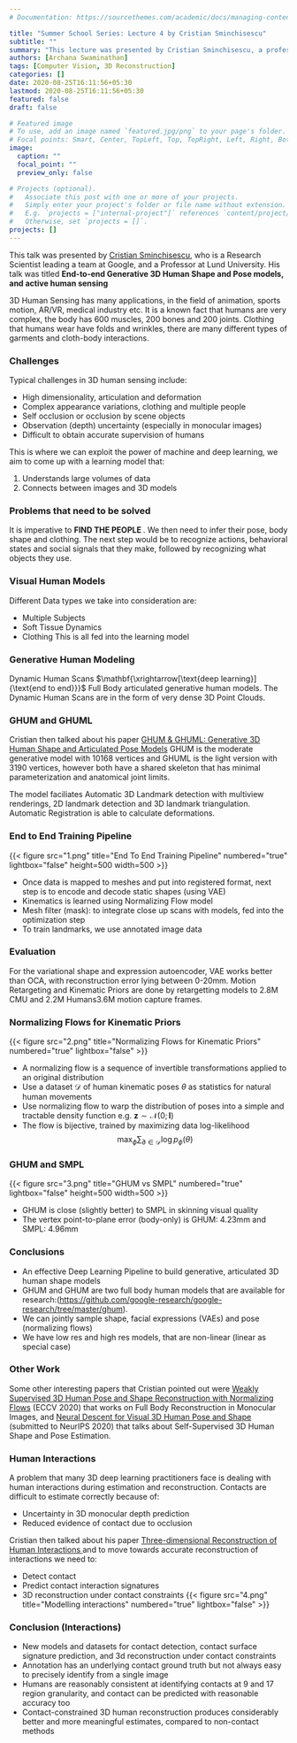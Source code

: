 ```yaml
---
# Documentation: https://sourcethemes.com/academic/docs/managing-content/

title: "Summer School Series: Lecture 4 by Cristian Sminchisescu"
subtitle: ""
summary: "This lecture was presented by Cristian Sminchisescu, a professor at Lund University and working at Google Research. The lecture was titled End-to-end Generative 3D Human Shape and Pose models, and active human sensing"
authors: [Archana Swaminathan]
tags: [Computer Vision, 3D Reconstruction]
categories: []
date: 2020-08-25T16:11:56+05:30
lastmod: 2020-08-25T16:11:56+05:30
featured: false
draft: false

# Featured image
# To use, add an image named `featured.jpg/png` to your page's folder.
# Focal points: Smart, Center, TopLeft, Top, TopRight, Left, Right, BottomLeft, Bottom, BottomRight.
image:
  caption: ""
  focal_point: ""
  preview_only: false

# Projects (optional).
#   Associate this post with one or more of your projects.
#   Simply enter your project's folder or file name without extension.
#   E.g. `projects = ["internal-project"]` references `content/project/deep-learning/index.md`.
#   Otherwise, set `projects = []`.
projects: []
---
```


This talk was presented by <a href ="https://research.google/people/CristianSminchisescu/">Cristian Sminchisescu</a>, who is a Research Scientist leading a team at Google, and a Professor at Lund University. His talk was titled <b>End-to-end Generative 3D Human Shape and Pose models, and active human sensing</b> 

3D Human Sensing has many applications, in the field of animation, sports motion, AR/VR, medical industry etc. It is a known fact that humans are very complex, the body has 600 muscles, 200 bones and 200 joints. Clothing that humans wear have folds and wrinkles, there are many different types of garments and cloth-body interactions.

### Challenges
Typical challenges in 3D human sensing include:
* High dimensionality, articulation and deformation
* Complex appearance variations, clothing and multiple people
* Self occlusion or occlusion by scene objects
* Observation (depth) uncertainty (especially in monocular images)
* Difficult to obtain accurate supervision of humans

This is where we can exploit the power of machine and deep learning, we aim to come up with a learning model that:
1. Understands large volumes of data
2. Connects between images and 3D models

### Problems that need to be solved

It is imperative to <b>FIND THE PEOPLE </b>. We then need to infer their pose, body shape and clothing. The next step would be to recognize actions, behavioral states and social signals that they make, followed by recognizing what objects they use.

### Visual Human Models

Different Data types we take into consideration are: 
* Multiple Subjects
* Soft Tissue Dynamics
* Clothing
This is all fed into the learning model

### Generative Human Modeling

Dynamic Human Scans $\mathbf{\xrightarrow[\text{deep learning}]{\text{end to end}}}$ Full Body articulated generative human models. The Dynamic Human Scans are in the form of very dense 3D Point Clouds.

### GHUM and GHUML
Cristian then talked about his paper <a href = "https://openaccess.thecvf.com/content_CVPR_2020/papers/Xu_GHUM__GHUML_Generative_3D_Human_Shape_and_Articulated_Pose_CVPR_2020_paper.pdf">GHUM & GHUML: Generative 3D Human Shape and Articulated Pose Models</a>
GHUM is the moderate generative model with 10168 vertices and GHUML is the light version with 3190 vertices, however both have a shared skeleton that has minimal parameterization and anatomical joint limits.

The model faciliates Automatic 3D Landmark detection with multiview renderings, 2D landmark detection and 3D landmark triangulation. Automatic Registration is able to calculate deformations.

### End to End Training Pipeline
{{< figure src="1.png" title="End To End Training Pipeline" numbered="true" lightbox="false"  height=500 width=500 >}}

* Once data is mapped to meshes and put into registered format, next step is to encode and decode static shapes (using VAE)
* Kinematics is learned using Normalizing Flow model
* Mesh filter (mask): to integrate close up scans with models, fed into the optimization step
* To train landmarks, we use annotated image data

### Evaluation
For the variational shape and expression autoencoder, VAE works better than OCA, with reconstruction error lying between 0-20mm. Motion Retargeting and Kinematic Priors are done by retargetting models to 2.8M CMU and 2.2M Humans3.6M motion capture frames.

### Normalizing Flows for Kinematic Priors

{{< figure src="2.png" title="Normalizing Flows for Kinematic Priors" numbered="true" lightbox="false" >}}

* A normalizing flow is a sequence of invertible transformations applied to an original distribution 
* Use a dataset $\mathcal{D}$ of human kinematic poses $\theta$ as statistics for natural human movements 
* Use normalizing flow to warp the distribution of poses into a simple and tractable density function e.g. $\mathbf{z} \sim \mathcal{N}(0 ; \mathbf{I})$ 
* The flow is bijective, trained by maximizing data log-likelihood 
$$\max _{\phi} \sum _{\partial \in \mathcal{D}} \log p _{\phi}(\theta)$$

### GHUM and SMPL

{{< figure src="3.png" title="GHUM vs SMPL" numbered="true" lightbox="false"  height=500 width=500 >}}

* GHUM is close (slightly better) to SMPL in skinning visual quality
* The vertex point-to-plane error (body-only) is GHUM: 4.23mm and SMPL: 4.96mm
### Conclusions
* An effective Deep Learning Pipeline to build generative, articulated 3D human shape models
* GHUM and GHUM are two full body human models that are available for research:(https://github.com/google-research/google-research/tree/master/ghum). 
* We can jointly sample shape, facial expressions (VAEs) and pose (normalizing flows)
* We have low res and high res models, that are non-linear (linear as special case)
### Other Work
Some other interesting papers that Cristian pointed out were <a href="https://arxiv.org/abs/2003.10350"> Weakly Supervised 3D Human Pose and Shape Reconstruction with Normalizing Flows</a> (ECCV 2020) that works on Full Body Reconstruction in Monocular Images, and <a href ="https://arxiv.org/abs/2008.06910">Neural Descent for Visual 3D Human Pose and Shape </a> (submitted to NeurIPS 2020) that talks about Self-Supervised 3D Human Shape and Pose Estimation.

### Human Interactions

A problem that many 3D deep learning practitioners face is dealing with human interactions during estimation and reconstruction. Contacts are difficult to estimate correctly because of:
* Uncertainty in 3D monocular depth prediction
* Reduced evidence of contact due to occlusion

Cristian then talked about his paper <a href="https://openaccess.thecvf.com/content_CVPR_2020/papers/Fieraru_Three-Dimensional_Reconstruction_of_Human_Interactions_CVPR_2020_paper.pdf"> Three-dimensional Reconstruction of Human Interactions </a> and to move towards accurate reconstruction of interactions we need to:
* Detect contact
* Predict contact interaction signatures
* 3D reconstruction under contact constraints
{{< figure src="4.png" title="Modelling interactions" numbered="true" lightbox="false"  >}}


### Conclusion (Interactions)
- New models and datasets for contact detection, contact surface signature prediction, and 3d reconstruction under contact constraints
- Annotation has an underlying contact ground truth but not always easy to precisely identify from a single image
- Humans are reasonably consistent at identifying contacts at 9 and 17 region granularity, and contact can be predicted with reasonable accuracy too
- Contact-constrained 3D human reconstruction produces considerably better and more meaningful estimates, compared to non-contact methods

